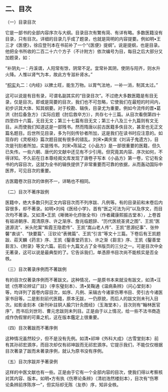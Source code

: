 ## 二、目次

（一）目录目次

它是一部书的全部内容序次与大纲。目录目次有繁有简、有详有略。多数医籍没有目录，只有目次。详细的目录几乎成了题录，也就是简明的内容提要。例如明•王三才《医便》，徐应登刊本在书前补了一个“《医便》提纲”。说是提纲，也是目录。他把全书所收的二百二十六个方子（不计附方）依次编号为目，每目之后大部分又加题录，如：

“补阴丸一：丹溪谓，人阳常有馀，阴常不足。宜常补其阴，使阴与阳齐，则水升火降。人惟以肾气为本，故此方专滋补肾水。”

“[枳实](https://www.gmzyjc.com/read/bc/bc11-0.0.3.0.0.md)丸二：《内经》以脾土旺，能生万物。以胃气法地，一补一消，制其太过。”

这可以说是有目有录，可谓名副其实的“目录目次”。不过绝大多数医籍是有目无录，仅是目次。即或是简要的目次，我们也不可忽略，它使我们在最短的时间内，初步识其大体、知其纲要。对于校勘、辑佚，目录尤为重要。例如今流传的晋•葛洪《肘后备急方》（实际应题《肘后救卒方》），共存七十三篇。从目次看倒第四十四至四十六篇，无目无文；第三十七篇有目无文；第三十八及三十九篇则有文无目。从而使我们知道这是一部残书。然而隋唐以前古医籍多佚目次，甚至也无正文篇名题目。后世所见目录，多为刊刻传钞者所加，这是我们在读书时应注意的。如现存的《灵枢经》篇次题目就有很多的错乱。刘宋•龚庆宣《刘涓子鬼遗方》，目次是刊刻者所加，实是残书。刘宋•陈延之《小品方》是一部很重要的医籍，但久已失传。一些六朝、唐代的文献中还见有不少引用。但究竟其内容、序次如何，不得详知。不久前在日本尊经阁文库发现了唐卷子写本《小品方》第一卷，它记有全书的内容目次，这就为全书的辑佚提供了非常重要而可靠的依据，从而轰动国际中医界，可见目次的重要。

古医籍卷次目次的体例不一，详略也不相同。

（二）目次不著序跋例

医籍中，绝大多数只列正文内容目次而不列序跋、凡例等。有的目录前和末卷后内容很多，却不著录。如明•刘纯《医经小学》，首有“医之可法为问”以及序文，而目次均不著录。又如清•王凯《晰微补化痧胀全书》（作者藏康熙振古堂本），上卷首有祖进朝序、周清原序、许之渐序、詹兆临题辞、“历代医统圣贤之图”、王凯“医道源流”、米头陀案“紫霞王隐君传”、王凯“嵩山老人传”、王凯“思源纪事”、张仲馨“衷谈”、“抉要篇”、汪钦论“表微篇”、王凯“引言”等文十三篇。下卷后有王凯题跋、莊天麟《药言》序、王凯《鑿善堂药言》、许之渐《芻言》序、王凯《鑿善堂芻言》、《附录》等文六篇。前后十九篇文占了全书版页的三分之一。可是目次中全无著录，这可以说是最典型的了。它告诉我们，单憑原书目次尚不能核实是否全帙。

（三）目次著录序例而不著跋例

有的目次仅著录序例而不著跋文。这种情况，一是原书本来就没有跋文，如清•汪琥《伤寒论辨证广註》（李东璧刻本）、清•吴鞠通《温病条辨》（问心堂刻本）等，均详列了首卷内容目次，如序、凡例、采辑古今诸家伤寒书目、旁引古今诸医家书目等。二是影刻前代医籍，原本无跋，一仍原貌，而后人的跋文则未刊入目次。如影金刻本《新刊补註铜人腧穴针灸图经》（玉海堂本），目次则有“翰林医官序”，而书后刘世珩、曹元忠跋则未列目。正是由于以上情况，给一些不法书商造成作伪假冒的可乘之机，这在版本鑑定上很重要。

（四）目次著跋而不著序例

这种情况虽然较少，但不是没有先例。如清•祁坤《外科大成》（古雪堂刻本）前有其孙祁宏源序，而目次却仅有祁坤跋而无祁宏源序。它提示我们，不能仅仅根据目次著录了跋而未著录序例，就认为原书没有序例。

（五）目次序跋并予著录例

这样的中医文献也有一些。正是由于它有一个全部内容的目次，使我们得以考察核对其内容、版本。如明•方有执《伤寒论条辨》（清初浩然楼刻本），目次有“伤寒论条辨前序陈序一”，但实际却无陈（友恭）序，知非全帙。
